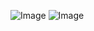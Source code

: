 ![Image](https://github.com/user-attachments/assets/a08aa28b-4484-4e10-a2f1-786b674674b3)
![Image](https://github.com/user-attachments/assets/8b436a4a-bdc5-47e6-9f21-458cf57234a7)
